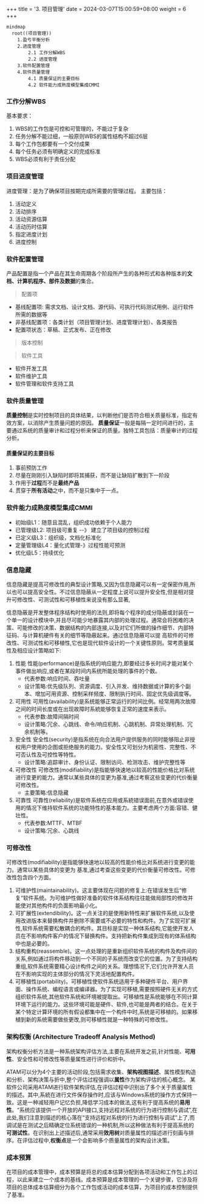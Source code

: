 +++
title = '3. 项目管理'
date = 2024-03-07T15:00:59+08:00
weight = 6
+++

```mermaid
mindmap
  root((项目管理))
    1.盈亏平衡分析
    2.进度管理
        2.1 工作分解WBS
        2.2 进度管理
    3.软件配置管理
    4.软件质量管理
        4.1 质量保证的主要目标
        4.2 软件能力成熟度模型集成CMMI
```

### 工作分解WBS
基本要求：
1. WBS的工作包是可控和可管理的，不能过于复杂
2. 任务分解不能过细，一般原则WBS的属性结构不超过6层
3. 每个工作包都要有一个交付成果
4. 每个任务必须有明确定义的完成标准
5. WBS必须有利于责任分配


### 项目进度管理
进度管理：是为了确保项目按期完成所需要的管理过程。
主要包括：
1. 活动定义
2. 活动排序
3. 活动资源估算
4. 活动历时估算
5. 指定进度计划
6. 进度控制


### 软件配置管理
产品配置是指一个产品在其生命周期各个阶段所产生的各种形式和各种版本的**文档、计算机程序、部件及数据**的集合。

> 配置项
* 基线配置项: 需求文档、设计文档、源代码、可执行代码测试用例、运行软件所需的数据等
* 非基线配置项：各类计划（项目管理计划、进度管理计划）、各类报告
* 配置项状态：草稿、正式发布、正在修改

> 版本控制

> 软件工具
* 软件开发工具
* 软件维护工具
* 软件管理和软件支持工具


### 软件质量管理
**质量控制**是实时控制项目的具体结果，以判断他们是否符合相关质量标准，指定有效方案，以消除产生质量问题的原因。
**质量保证**一般是每隔一定时间进行的，主要通过系统的质量审计和过程分析来保证的质量。独特工具包括：质量审计的过程分析。

#### 质量保证的主要目标
1. 事前预防工作
2. 尽量在刚刚引入缺陷时即将其捕获，而不是让缺陷扩散到下一阶段
3. 作用于**过程**而不是**最终产品**
4. 贯穿于**所有活动**之中，而不是只集中于一点。

### 软件能力成熟度模型集成CMMI
- 初始级L1：随意且混乱，组织成功依赖于个人能力
- 已管理级L2: 项目级可重复 --》 建立了项目级的控制过程
- 已定义级L3：组织级，文档化标准化
- 定量管理级L4：量化式管理-》过程性能可预测
- 优化级L5：持续优化

### 信息隐藏
信息隐藏是提高可修改性的典型设计策略,又因为信息隐藏可以有一定保密作用,所以也可以提高安全性。不过信息隐蔽从一定程度上说可以提升安全性,但是相对提升可修改性、可测试性和可移植性来说没有那么显著,

信息隐蔽是开发整体程序结构时使用的法则,即将每个程序的成分隐蔽或封装在一个单一的设计模块中,并且尽可能少地暴露其内部的处理过程。通常会将困难的决策、可能修改的决策、数据结构的内部连接,以及对它们所做的操作细节、内部特征码、与计算机硬件有关的细节等隐蔽起来。通过信息隐蔽可以提
高软件的可修改性、可测试性和可移植性,它也是现代软件设计的一个关键性原则。常考质量属性及相应设计策略如下:
1. 性能
  性能(performance)是指系统的响应能力,即要经过多长时间才能对某个事件做出响应,或者在某段时间内系统所能处理的事件的个数。
    - 代表参数:响应时间、吞吐量
    - 设计策略:优先级队列、资源调度、引入并发、维持数据或计算的多个副本、增加可用资源、控制采样频度、限制执行时间、固定优先级调度等。
2. 可用性
  可用性(availability)是系统能够正常运行的时间比例。经常用两次故障之间的时间长度或在出现故障时系統能够恢复正常的速度来表示。
    - 代表参数:故障间隔时间
    - 设计策略:冗余、心跳线、命令/响应机制、心跳机制、异常处理机制、冗余机制等。
3. 安全性
  安全性(security)是指系统在向合法用户提供服务的同时能够阻止非授权用户使用的企图或拒绝服务的能力。安全性又可划分为机密性、完整性、不可否认性及可控性等特性。
    - 设计策略:追踪审计、身份认证、限制访问、检测攻击、维护完整性等
4. 可修改性
  可修改性(modifiability)是指能够快速地以较高的性能价格比对系统进行变更的能力。通常以某些具体的变更为基准,通过考察这些变更的代价衡量可修改性。
    - 主要策略:信息隐藏
5. 可靠性
  可靠性(reliability)是软件系统在应用或系統错误面前,在意外或错误使用的情况下维持软件系统的功能特性的基本能力。主要考虑两个方面:容错、健壮性。
    - 代表参数:MTTF、MTBF
    - 设计策略:冗余、心跳线


### 可修改性
可修改性(modifiability)是指能够快速地以较高的性能价格比对系统进行变更的能力。通常以某些具体的变更为
基准,通过考查这些变更的代价衡量可修改性。可修改性包含四个方面。
1. 可维护性(maintainability)。这主要体现在问题的修复上:在错误发生后“修复“软件系统。为可维护性做好准备的软件体系结构往往能做局部性的修改并能使对其他构件的负面影响最小化。
2. 可扩展性(extendibility)。这一点关注的是使用新特性来扩展软件系统,以及使用改进版本来替换构件并删除不需要或不必要的特性和构件。为了实现可扩展性,软件系统需要松散耦合的构件。其目标是实现一种体系结构,它能使开发人员在不影响构件客户的情况下替换构件。支持把新构件集成到现有的体系结构中也是必要的。
3. 结构重构(reassemble)。这一点处理的是重新组织软件系统的构件及构件间的关系,例如通过将构件移动到一个不同的子系统而改变它的位置。为了支持结构重组,软件系统需要精心设计构件之间的关系。理想情况下,它们允许开发人员在不影响实现的主体部分的情况下灵活地配置构件。
4. 可移植性(portability)。可移植性使软件系统适用于多种硬件平台、用户界面、操作系统、编程语言或编译器。为了实现可移植,需要按照硬件无关的方式组织软件系统,其他软件系统和环境被提取出。可移植性是系统能够在不同计算环境下运行的能力。这些环境可能是硬件、软件,也可能是两者的结合。在关于某个特定计算环境的所有假设都集中在一个构件中时,系统是可移植的。如果移植到新的系统需要做些更改,则可移植性就是一种特殊的可修改性。

### 架构权衡 (Architecture Tradeoff Analysis Method)
架构权衡分析方法是一种系统架构评估方法,主要在系统开发之前,针对性能、**可用性**、安全性和可修改性等质量属性进行评价和折中。

ATAM可以分为4个主要的活动阶段,包括需求收集、**架构视图描述**、属性模型构造和分析、架构决策与折中,整个评估过程强调以**属性**作为架构评估的核心概念。
某软件公司采用ATAM进行软件架构评估,在评估过程中识别出了多个关于质量属性的描述。其中,系統在进行文件保存操作时,应该与Windows系统的操作方式保持一致。这是一种减轻用户记忆负担,降低学习成本的做法,这有利于提高系统的**易用性**。“系统应该提供一个开放的API接口,支持远程对系统的行为进行控制与调试”,在此处,我们注意到描述的核心落在“支持远程对系统的行为进行控制与调试”上了,而调试是在测试之后精确定位系统错误的一种机制,所以这种做法有利于提高系统的**可测试性**。在识别出上述描述后,通常采用**效用树**对质量属性的描述进行刻画与排序。在评估过程中,**权衡点**是一个会影响多个质量属性的架构设计决策。


### 成本预算
在项目的成本管理中，成本预算是将总的成本估算分配到各项活动和工作包上的过程，以此来建立一个成本的基线。成本预算是成本管理的一个关键步骤，它涉及将项目的总体成本估算细分为各个工作包或活动的成本估算，为项目的成本控制提供了基准。